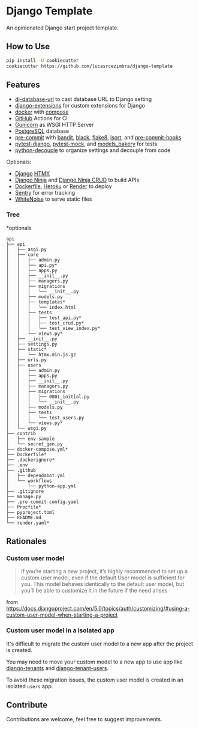 # Django Template

An opinionated Django start project template.


## How to Use
```bash
pip install -U cookiecutter
cookiecutter https://github.com/lucasrcezimbra/django-template
```


## Features
- [dj-database-url](https://github.com/kennethreitz/dj-database-url) to cast database URL to Django setting
- [django-extensions](https://github.com/django-extensions/django-extensions) for custom extensions for Django
- [docker](https://www.docker.com/) with [compose](https://github.com/docker/compose)
- [GitHub](https://github.com/) Actions for CI
- [Gunicorn](https://gunicorn.org/) as WSGI HTTP Server
- [PostgreSQL](https://www.postgresql.org/) database
- [pre-commit](https://github.com/pre-commit/pre-commit) with
[bandit](https://github.com/PyCQA/bandit),
[black](https://github.com/psf/black),
[flake8](https://github.com/pycqa/flake8),
[isort](https://github.com/timothycrosley/isort),
and [pre-commit-hooks](https://github.com/pre-commit/pre-commit-hooks)
- [pytest-django](https://github.com/pytest-dev/pytest-django),
[pytest-mock](https://github.com/pytest-dev/pytest-mock),
and [models_bakery](https://github.com/model-bakers/model_bakery) for tests
- [python-decouple](https://github.com/henriquebastos/python-decouple) to organize settings and decouple from code

Optionals:
- [Django](https://github.com/adamchainz/django-htmx) [HTMX](https://htmx.org/)
- [Django Ninja](https://github.com/vitalik/django-ninja) and [Django Ninja CRUD](https://github.com/hbakri/django-ninja-crud) to build APIs
- [Dockerfile](https://www.docker.com/), [Heroku](https://www.heroku.com/) or [Render](https://render.com/) to deploy
- [Sentry](https://sentry.io/) for error tracking
- [WhiteNoise](https://github.com/evansd/whitenoise) to serve static files


### Tree
\*optionals
```shell
api
├── api
│   ├── asgi.py
│   ├── core
│   │   ├── admin.py
│   │   ├── api.py*
│   │   ├── apps.py
│   │   ├── __init__.py
│   │   ├── managers.py
│   │   ├── migrations
│   │   │   └── __init__.py
│   │   ├── models.py
│   │   ├── templates*
│   │   │   └── index.html
│   │   ├── tests
│   │   │   ├── test_api.py*
│   │   │   ├── test_crud.py*
│   │   │   └── test_view_index.py*
│   │   └── views.py*
│   ├── __init__.py
│   ├── settings.py
│   ├── static*
│   │   └── htmx.min.js.gz
│   ├── urls.py
│   ├── users
│   │   ├── admin.py
│   │   ├── apps.py
│   │   ├── __init__.py
│   │   ├── managers.py
│   │   ├── migrations
│   │   │   ├── 0001_initial.py
│   │   │   └── __init__.py
│   │   ├── models.py
│   │   ├── tests
│   │   │   └── test_users.py
│   │   └── views.py*
│   └── wsgi.py
├── contrib
│   ├── env-sample
│   └── secret_gen.py
├── docker-compose.yml*
├── Dockerfile*
├── .dockerignore*
├── .env
├── .github
│   ├── dependabot.yml
│   └── workflows
│       └── python-app.yml
├── .gitignore
├── manage.py
├── .pre-commit-config.yaml
├── Procfile*
├── pyproject.toml
├── README.md
└── render.yaml*
```


## Rationales
### Custom user model
> If you’re starting a new project, it’s highly recommended to set up a custom
> user model, even if the default User model is sufficient for you. This model
> behaves identically to the default user model, but you’ll be able to customize
> it in the future if the need arises

from https://docs.djangoproject.com/en/5.0/topics/auth/customizing/#using-a-custom-user-model-when-starting-a-project


### Custom user model in a isolated app
It's difficult to migrate the custom user model to a new app after the project
is created.

You may need to move your custom model to a new app to use app like
[django-tenants](https://github.com/django-tenants/django-tenants) and
[django-tenant-users](https://github.com/Corvia/django-tenant-users/).

To avoid these migration issues, the custom user model is created in an isolated
`users` app.



## Contribute
Contributions are welcome, feel free to suggest improvements.
